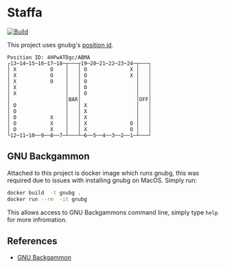 # Staffa
[![Build](../../actions/workflows/build.yaml/badge.svg)](../../actions/workflows/build.yaml)

This project uses gnubg's [position id](https://www.gnu.org/software/gnubg/manual/gnubg.html#gnubg-tech_postionid).

```
Position ID: 4HPwATDgc/ABMA
┌13─14─15─16─17─18─┬───┬19─20─21─22─23─24─┬───┐
│ X           O    │   │ O              X │   │
│ X           O    │   │ O              X │   │
│ X           O    │   │ O                │   │
│ X                │   │ O                │   │
│ X                │   │ O                │   │
│                  │BAR│                  │OFF│
│ O                │   │ X                │   │
│ O                │   │ X                │   │
│ O           X    │   │ X                │   │
│ O           X    │   │ X              O │   │
│ O           X    │   │ X              O │   │
└12─11─10──9──8──7─┴───┴─6──5──4──3──2──1─┴───┘
```

## GNU Backgammon

Attached to this project is docker image which runs gnubg, this was required due to issues with installing gnubg on MacOS. Simply run:

```bash
docker build  -t gnubg .
docker run --rm  -it gnubg
```
 
This allows access to GNU Backgammons command line, simply type `help` for more infromation.

## References
- [GNU Backgammon](https://www.gnu.org/software/gnubg/)
